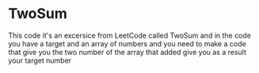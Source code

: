 # TwoSum
This code it's an excersice from LeetCode called TwoSum and in the code you have a target and an array of numbers and you need to make a code that give you the two number of the array that added give you as a result your target number
